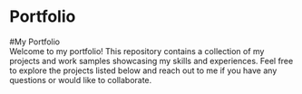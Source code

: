 
# Portfolio
#My Portfolio<br>
Welcome to my portfolio! This repository contains a collection of my projects and work samples showcasing my skills and experiences.
Feel free to explore the projects listed below and reach out to me if you have any questions or would like to collaborate.
